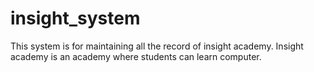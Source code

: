 insight_system
==============

This system is for maintaining all the record of insight academy. Insight academy is an academy where students can learn computer.
